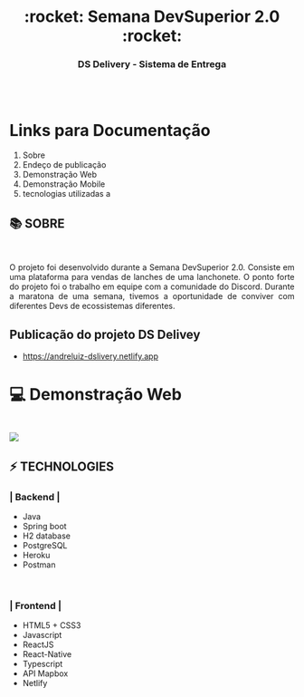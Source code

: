 

<div align = "center">
<h1>:rocket: Semana DevSuperior 2.0 :rocket:</h1>
<h3>DS Delivery - Sistema de Entrega  </h3>

<br>
<br>


  
</div>

# Links para Documentação

1. Sobre
2. Endeço de publicação
3. Demonstração Web
5. Demonstração Mobile
5. tecnologias utilizadas
  a


## :books: SOBRE
<br>

<p align="justify">O projeto foi desenvolvido durante a Semana DevSuperior 2.0. Consiste em uma plataforma para vendas de lanches de uma lanchonete. O ponto forte do projeto foi o trabalho em equipe com a comunidade do Discord. Durante a maratona de uma semana, tivemos a oportunidade de conviver com diferentes Devs de ecossistemas diferentes.</p>


## Publicação do projeto DS Delivey

- https://andreluiz-dslivery.netlify.app

# :computer: Demonstração Web

<h1>
<img src="media/video.gif">
</h1>

## :zap: TECHNOLOGIES

### | Backend | 

* Java 
* Spring boot 
* H2 database  
* PostgreSQL 
* Heroku 
* Postman

<br>

### | Frontend | 
* HTML5 + CSS3 
* Javascript 
* ReactJS 
* React-Native 
* Typescript 
* API Mapbox 
* Netlify
